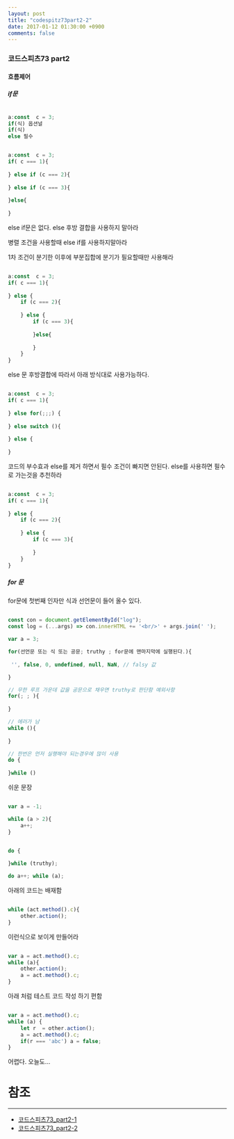 ```yaml
---
layout: post
title: "codespitz73part2-2"
date: 2017-01-12 01:30:00 +0900
comments: false
---
```


### 코드스피츠73 part2

#### 흐름제어 

##### if문

```javascript

a:const  c = 3;
if(식) 옵션널
if(식) 
else 필수

```
 
```javascript

a:const  c = 3;
if( c === 1){
    
} else if (c === 2){
    
} else if (c === 3){
    
}else{
    
}

```
else if문은 없다. else 후방 결합을 사용하지 말아라

병렬 조건을 사용할때 else if를 사용하지말아라

1차 조건이 분기한 이후에 부분집합에 분기가 필요할때만 사용해라

```javascript

a:const  c = 3;
if( c === 1){
    
} else {
    if (c === 2){
        
    } else {
        if (c === 3){
               
        }else{
            
        }    
    }
}  

```

else 문 후방결합에 따라서 아래 방식대로 사용가능하다.


```javascript

a:const  c = 3;
if( c === 1){
    
} else for(;;;) {
    
} else switch (){
    
} else {
    
}

```

코드의 부수효과 else를 제거 하면서 필수 조건이 빠지면 안된다. else를 사용하면 필수로 가는것을 추천하라

```javascript

a:const  c = 3;
if( c === 1){
    
} else {
    if (c === 2){
        
    } else {
        if (c === 3){
               
        }    
    }
}  

```

##### for 문

for문에 첫번째 인자만 식과 선언문이 들어 올수 있다.

```javascript

const con = document.getElementById("log");
const log = (...args) => con.innerHTML += '<br/>' + args.join(' ');

var a = 3;

for(선언문 또는 식 또는 공문; truthy ; for문에 맨마지막에 실행된다.){
    
 '', false, 0, undefined, null, NaN, // falsy 값   

}

// 무한 루프 가운데 값을 공문으로 채우면 truthy로 판단함 예외사항
for(; ; ){
    
}

// 에러가 남 
while (){
    
}

// 한번은 먼저 실행해야 되는경우에 많이 사용
do {
    
}while ()

```
 쉬운 문장
 
```javascript

var a = -1;

while (a > 2){
    a++;
}


do {
    
}while (truthy);

do a++; while (a);

```

아래의 코드는 배재함

```javascript

while (act.method().c){
    other.action();
}


```

이런식으로 보이게 만들어라 

```javascript

var a = act.method().c;
while (a){
    other.action();
    a = act.method().c;
}


```

아래 처럼 테스트 코드 작성 하기 편함

```javascript

var a = act.method().c;
while (a) {
    let r  = other.action();
    a = act.method().c;
    if(r === 'abc') a = false;
}

```

어렵다. 오늘도...

# 참조 
-----
* [코드스피츠73_part2-1](https://www.youtube.com/watch?v=q9j6XLOQYeA)
* [코드스피츠73_part2-2](https://www.youtube.com/watch?v=U6dmAT8KImY)
